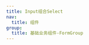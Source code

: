 ```yaml
---
title: Input组合Select
nav:
  title: 组件
group:
  title: 基础业务组件-FormGroup
---
```


<code src="./index.tsx" />


<API></API>

